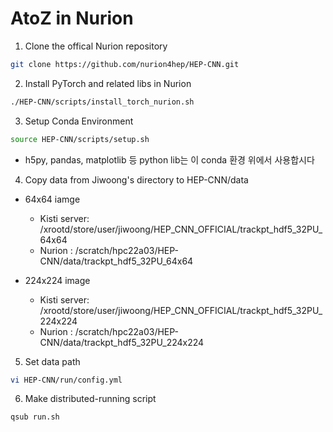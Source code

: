 # AtoZ in Nurion  

1. Clone the offical Nurion repository  
```bash
git clone https://github.com/nurion4hep/HEP-CNN.git
```  

2. Install PyTorch and related libs in Nurion  
```bash
./HEP-CNN/scripts/install_torch_nurion.sh
```  
3. Setup Conda Environment  
```bash
source HEP-CNN/scripts/setup.sh
```  
 - h5py, pandas, matplotlib 등 python lib는 이 conda 환경 위에서 사용합시다   

4. Copy data from Jiwoong's directory to HEP-CNN/data
 - 64x64 iamge
    - Kisti server: /xrootd/store/user/jiwoong/HEP_CNN_OFFICIAL/trackpt_hdf5_32PU_64x64
    - Nurion : /scratch/hpc22a03/HEP-CNN/data/trackpt_hdf5_32PU_64x64

 - 224x224 image
    - Kisti server: /xrootd/store/user/jiwoong/HEP_CNN_OFFICIAL/trackpt_hdf5_32PU_224x224
    - Nurion : /scratch/hpc22a03/HEP-CNN/data/trackpt_hdf5_32PU_224x224
    
5. Set data path  
```bash
vi HEP-CNN/run/config.yml
```  

6. Make distributed-running script  
```bash
qsub run.sh
``` 
